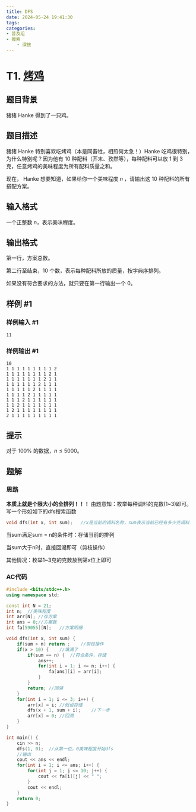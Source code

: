 ```yaml
---
title: DFS
date: 2024-05-24 19:41:30
tags:
categories:
- 普及组
- 搜索
    - 深搜
---
```


# T1. [烤鸡](https://www.luogu.com.cn/problem/P2089)

## 题目背景

猪猪 Hanke 得到了一只鸡。

## 题目描述

猪猪 Hanke 特别喜欢吃烤鸡（本是同畜牲，相煎何太急！）Hanke 吃鸡很特别，为什么特别呢？因为他有 $10$ 种配料（芥末、孜然等），每种配料可以放 $1$ 到 $3$ 克，任意烤鸡的美味程度为所有配料质量之和。

现在， Hanke 想要知道，如果给你一个美味程度 $n$ ，请输出这 $10$ 种配料的所有搭配方案。

## 输入格式

一个正整数 $n$，表示美味程度。

## 输出格式

第一行，方案总数。

第二行至结束，$10$ 个数，表示每种配料所放的质量，按字典序排列。

如果没有符合要求的方法，就只要在第一行输出一个 $0$。

## 样例 #1

### 样例输入 #1

```
11
```

### 样例输出 #1

```
10
1 1 1 1 1 1 1 1 1 2 
1 1 1 1 1 1 1 1 2 1 
1 1 1 1 1 1 1 2 1 1 
1 1 1 1 1 1 2 1 1 1 
1 1 1 1 1 2 1 1 1 1 
1 1 1 1 2 1 1 1 1 1 
1 1 1 2 1 1 1 1 1 1 
1 1 2 1 1 1 1 1 1 1 
1 2 1 1 1 1 1 1 1 1 
2 1 1 1 1 1 1 1 1 1
```

## 提示

对于 $100\%$ 的数据，$n \leq 5000$。

## 题解
### 思路
 __本质上就是个限大小的全排列！！！__
由题意知：枚举每种调料的克数(1~3)即可。写一个形如如下的dfs搜索函数
```c++
void dfs(int x, int sum);   //x是当前的调料名称，sum表示当前已经有多少克调料
```
当sum满足sum = n的条件时：存储当前的排列

当sum大于n时，直接回溯即可（剪枝操作）

其他情况：枚举1~3克的克数放到第x位上即可

### AC代码
```c++
#include <bits/stdc++.h>
using namespace std;

const int N = 21;
int n;  //美味程度
int arr[N]; //存方案
int ans = 0;//方案数
int fa[59055][N];   //方案明细

void dfs(int x, int sum) {
    if(sum > n) return ;    //剪枝操作
    if(x > 10) {    //填满了
        if(sum == n) {  //符合条件，存储
            ans++;
            for(int i = 1; i <= n; i++) {
                fa[ans][i] = arr[i];
            }
        }
        return; //回溯
    }
    for(int i = 1; i <= 3; i++) {
        arr[x] = i; //假设存储
        dfs(x + 1, sum + i);    //下一步
        arr[x] = 0; //回溯
    }
}

int main() {
    cin >> n;
    dfs(1, 0);  //从第一位，0美味程度开始dfs
    //输出
    cout << ans << endl;
    for(int i = 1; i <= ans; i++) {
        for(int j = 1; j <= 10; j++) {
            cout << fa[i][j] << " ";
        }
        cout << endl;
    }
    return 0;
}
```